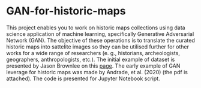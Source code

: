 # GAN-for-historic-maps
This project enables you to work on historic maps collections using data science application of machine learning, specifically Generative Adversarial Network (GAN). The objective of these operations is to translate the curated historic maps into sattelite images so they can be utilised further for other works for a wide range of researchers (e. g., historians, archeologists, geographers, anthropologists, etc.).
The initial example of dataset is presented by Jason Brownlee on this [page](https://machinelearningmastery.com/how-to-develop-a-pix2pix-gan-for-image-to-image-translation/).
The early example of GAN leverage for historic maps was made by Andrade, et al. (2020) (the pdf is attached).
The code is presented for Jupyter Notebook script.
